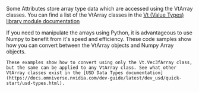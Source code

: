 Some Attributes store array type data which are accessed using the VtArray classes. You can find a list of the VtArray classes in the [Vt (Value Types) library module documentation](https://docs.omniverse.nvidia.com/kit/docs/pxr-usd-api/latest/pxr/Vt.html) 


If you need to manipulate the arrays using Python, it is advantageous to use Numpy to benefit from it's speed and efficiency. These code samples show how you can convert between the VtArray objects and Numpy Array objects.

```{note}
These examples show how to convert using only the Vt.Vec3fArray class, but the same can be applied to any VtArray class. See what other VtArray classes exist in the [USD Data Types documentation](https://docs.omniverse.nvidia.com/dev-guide/latest/dev_usd/quick-start/usd-types.html).
```

